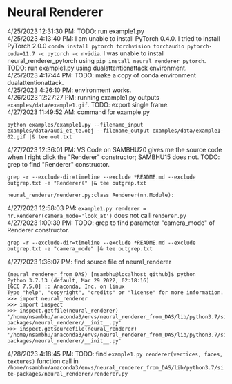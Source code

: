 # Neural Renderer
4/25/2023 12:31:30 PM: TODO: run example1.py  
4/25/2023 4:13:40 PM: I am unable to install PyTorch 0.4.0. I tried to install PyTorch 2.0.0 `conda install pytorch torchvision torchaudio pytorch-cuda=11.7 -c pytorch -c nvidia`. I was unable to install neural_renderer_pytorch using `pip install neural_renderer_pytorch`. TODO: run example1.py using dualattentionattack environment.  
4/25/2023 4:17:44 PM: TODO: make a copy of conda environment dualattentionattack.  
4/25/2023 4:26:10 PM: environment works.  
4/26/2023 12:27:27 PM: running example1.py outputs `examples/data/example1.gif`. TODO: export single frame.  
4/27/2023 11:49:52 AM: command for example.py
```
python examples/example1.py --filename_input examples/data/audi_et_te.obj --filename_output examples/data/example1-02.gif |& tee out.txt
```
4/27/2023 12:36:01 PM: VS Code on SAMBHU20 gives me the source code when I right click the "Renderer" constructor; SAMBHU15 does not. TODO: grep to find "Renderer" constructor. 
```
grep -r --exclude-dir=timeline --exclude *README.md --exclude outgrep.txt -e "Renderer(" |& tee outgrep.txt
```
```
neural_renderer/renderer.py:class Renderer(nn.Module):
```
4/27/2023 12:58:03 PM: `example1.py renderer = nr.Renderer(camera_mode='look_at')` does not call `renderer.py`  
4/27/2023 1:00:39 PM: TODO: grep to find parameter "camera_mode" of Renderer constructor. 
```
grep -r --exclude-dir=timeline --exclude *README.md --exclude outgrep.txt -e "camera_mode" |& tee outgrep.txt
```
4/27/2023 1:36:07 PM: find source file of neural_renderer
```
(neural_renderer_from_DAS) [nsambhu@localhost github]$ python
Python 3.7.13 (default, Mar 29 2022, 02:18:16) 
[GCC 7.5.0] :: Anaconda, Inc. on linux
Type "help", "copyright", "credits" or "license" for more information.
>>> import neural_renderer
>>> import inspect
>>> inspect.getfile(neural_renderer)
'/home/nsambhu/anaconda3/envs/neural_renderer_from_DAS/lib/python3.7/site-packages/neural_renderer/__init__.py'
>>> inspect.getsourcefile(neural_renderer)
'/home/nsambhu/anaconda3/envs/neural_renderer_from_DAS/lib/python3.7/site-packages/neural_renderer/__init__.py'
```
4/28/2023 4:18:45 PM: TODO: find `example1.py renderer(vertices, faces, textures)` function call in `/home/nsambhu/anaconda3/envs/neural_renderer_from_DAS/lib/python3.7/site-packages/neural_renderer/renderer.py`